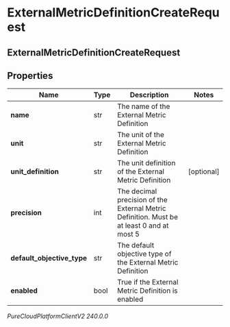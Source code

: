 # ExternalMetricDefinitionCreateRequest

## ExternalMetricDefinitionCreateRequest

## Properties

|Name | Type | Description | Notes|
|------------ | ------------- | ------------- | -------------|
| **name** | str | The name of the External Metric Definition | |
| **unit** | str | The unit of the External Metric Definition | |
| **unit_definition** | str | The unit definition of the External Metric Definition | [optional] |
| **precision** | int | The decimal precision of the External Metric Definition. Must be at least 0 and at most 5 | |
| **default_objective_type** | str | The default objective type of the External Metric Definition | |
| **enabled** | bool | True if the External Metric Definition is enabled | |



_PureCloudPlatformClientV2 240.0.0_
